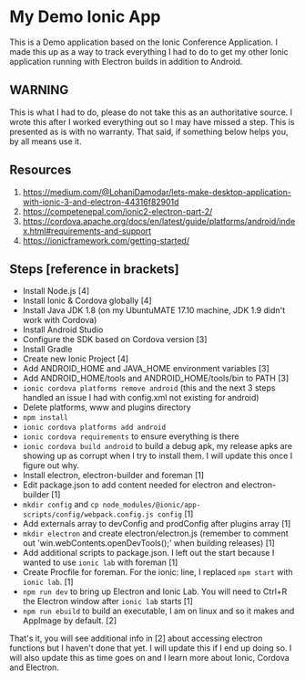 # My Demo Ionic App
This is a Demo application based on the Ionic Conference Application. I made this up as a way to track everything I had to do to get my other Ionic application running with Electron builds in addition to Android.

## WARNING
This is what I had to do, please do not take this as an authoritative source. I wrote this after I worked everything out so I may have missed a step. This is presented as is with no warranty. That said, if something below helps you, by all means use it.

## Resources
1. https://medium.com/@LohaniDamodar/lets-make-desktop-application-with-ionic-3-and-electron-44316f82901d
1. https://competenepal.com/ionic2-electron-part-2/
1. https://cordova.apache.org/docs/en/latest/guide/platforms/android/index.html#requirements-and-support
1. https://ionicframework.com/getting-started/

## Steps [reference in brackets]
- Install Node.js [4]
- Install Ionic & Cordova globally [4]
- Install Java JDK 1.8 (on my UbuntuMATE 17.10 machine, JDK 1.9 didn't work with Cordova)
- Install Android Studio
- Configure the SDK based on Cordova version [3]
- Install Gradle
- Create new Ionic Project [4]
- Add ANDROID_HOME and JAVA_HOME environment variables [3]
- Add ANDROID_HOME/tools and ANDROID_HOME/tools/bin to PATH [3]
- `ionic cordova platforms remove android` (this and the next 3 steps handled an issue I had with config.xml not existing for android)
- Delete platforms, www and plugins directory
- `npm install`
- `ionic cordova platforms add android`
- `ionic cordova requirements` to ensure everything is there
- `ionic cordova build android` to build a debug apk, my release apks are showing up as corrupt when I try to install them. I will update this once I figure out why.
- Install electron, electron-builder and foreman [1]
- Edit package.json to add content needed for electron and electron-builder [1]
- `mkdir config` and `cp node_modules/@ionic/app-scripts/config/webpack.config.js config` [1]
- Add externals array to devConfig and prodConfig after plugins array [1]
- `mkdir electron` and create electron/electron.js (remember to comment out 'win.webContents.openDevTools();' when building releases) [1]
- Add additional scripts to package.json. I left out the start because I wanted to use `ionic lab` with foreman [1]
- Create Procfile for foreman. For the ionic: line, I replaced `npm start` with `ionic lab`. [1]
- `npm run dev` to bring up Electron and Ionic Lab. You will need to Ctrl+R the Electron window after `ionic lab` starts [1]
- `npm run ebuild` to build an executable, I am on linux and so it makes and AppImage by default. [2]

That's it, you will see additional info in [2] about accessing electron functions but I haven't done that yet. I will update this if I end up doing so. I will also update this as time goes on and I learn more about Ionic, Cordova and Electron.

